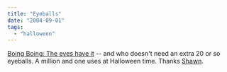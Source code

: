 ```yaml
---
title: "Eyeballs"
date: "2004-09-01"
tags: 
  - "halloween"
---
```


[Boing Boing: The eyes have it](http://www.boingboing.net/2004/09/01/the_eyes_have_it.html "Boing Boing: The eyes have it") -- and who doesn't need an extra 20 or so eyeballs. A million and one uses at Halloween time. Thanks [Shawn](http://weblogs.asp.net/shawnmor).
